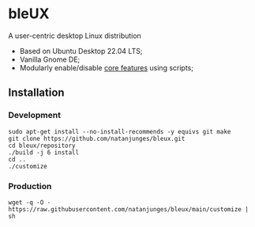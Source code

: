 # bleUX
A user-centric desktop Linux distribution

- Based on Ubuntu Desktop 22.04 LTS;
- Vanilla Gnome DE;
- Modularly enable/disable [core features](https://github.com/natanjunges/bleux/wiki/Features) using scripts;

## Installation
### Development

```shell
sudo apt-get install --no-install-recommends -y equivs git make
git clone https://github.com/natanjunges/bleux.git
cd bleux/repository
./build -j 6 install
cd ..
./customize
```

### Production

```shell
wget -q -O - https://raw.githubusercontent.com/natanjunges/bleux/main/customize | sh
```
